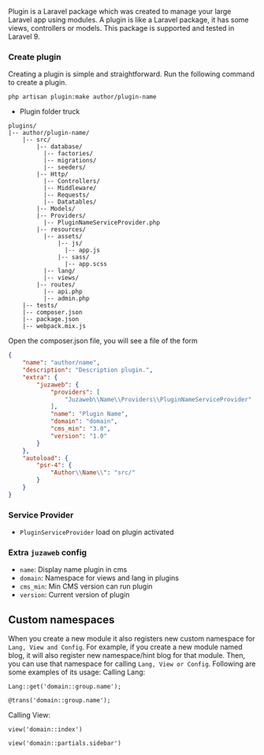 Plugin is a Laravel package which was created to manage your large Laravel app using modules. A plugin is like a Laravel package, it has some views, controllers or models. This package is supported and tested in Laravel 9.

### Create plugin
Creating a plugin is simple and straightforward. Run the following command to create a plugin.
```
php artisan plugin:make author/plugin-name
```

- Plugin folder truck
```
plugins/
|-- author/plugin-name/
    |-- src/
        |-- database/
          |-- factories/
          |-- migrations/
          |-- seeders/
        |-- Http/
          |-- Controllers/
          |-- Middleware/
          |-- Requests/
          |-- Datatables/
        |-- Models/
        |-- Providers/
          |-- PluginNameServiceProvider.php
        |-- resources/
          |-- assets/
              |-- js/
                |-- app.js
              |-- sass/
                |-- app.scss
          |-- lang/
          |-- views/
        |-- routes/
          |-- api.php
          |-- admin.php
    |-- tests/
    |-- composer.json
    |-- package.json
    |-- webpack.mix.js
```
Open the composer.json file, you will see a file of the form
```json
{
    "name": "author/name",
    "description": "Description plugin.",
    "extra": {
        "juzaweb": {
            "providers": [
                "Juzaweb\\Name\\Providers\\PluginNameServiceProvider"
            ],
            "name": "Plugin Name",
            "domain": "domain",
            "cms_min": "3.0",
            "version": "1.0"
        }
    },
    "autoload": {
        "psr-4": {
            "Author\\Name\\": "src/"
        }
    }
}
```

### Service Provider
- `PluginServiceProvider` load on plugin activated

### Extra `juzaweb` config
- `name`: Display name plugin in cms
- `domain`: Namespace for views and lang in plugins
- `cms_min`: Min CMS version can run plugin
- `version`: Current version of plugin

## Custom namespaces
When you create a new module it also registers new custom namespace for `Lang, View and Config`. For example, if you create a new module named blog, it will also register new namespace/hint blog for that module. Then, you can use that namespace for calling `Lang, View or Config`. Following are some examples of its usage:
Calling Lang:
```
Lang::get('domain::group.name');

@trans('domain::group.name');
```
Calling View:
```
view('domain::index')

view('domain::partials.sidebar')
```
